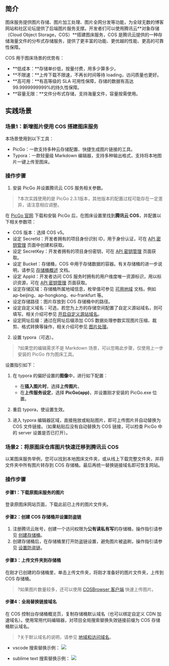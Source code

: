 ## 简介

图床服务提供图片存储、图片加工处理、图片全网分发等功能，为全球无数的博客网站和社区论坛提供了后端图片服务支撑。开发者们可以使用腾讯云**对象存储（Cloud Object Storage，COS）**搭建图床服务，COS 是腾讯云提供的一种存储海量文件的分布式存储服务，提供了更丰富的功能、更优越的性能、更高的可靠性保障。

COS 用于图床场景的优势有：

- **低成本：**存储单价低，按量付费，用多少算多少。
- **不限速：**上传下载不限速，不再长时间等待 loading，访问质量也更好。
- **高可用：**有高等级的 SLA 可用性保障，存储的数据有高达99.9999999999%的持久性保障。
- **容量无限：**文件分布式存储，支持海量文件，容量按需使用。


## 实践场景

### 场景1：新增图片使用 COS 搭建图床服务

本场景使用到以下工具：
- PicGo：一款支持多种云存储配置、快捷生成图片链接的工具。
- Typora：一款轻量级 Markdown 编辑器，支持多种输出格式，支持将本地图片一键上传至图床。

### 操作步骤

1. 安装 PicGo 并设置腾讯云 COS 服务相关参数。
>?本次实践使用的是 PicGo 2.3.1版本，其他版本的配置过程可能存在一定差异，请注意相应调整。
>
在 [PicGo 官网](https://molunerfinn.com/PicGo/) 下载和安裝 PicGo 后，在图床设置里找到**腾讯云 COS**，并配置以下相关参数项：

  - COS 版本：选择 COS v5。
  - 设定 Secretld：开发者拥有的项目身份识别 ID，用于身份认证，可在 [API 密钥管理](https://console.cloud.tencent.com/capi) 页面中创建和获取。
  - 设定 SecretKey：开发者拥有的项目身份密钥，可在 [API 密钥管理](https://console.cloud.tencent.com/capi) 页面获取。  
  - 设定 Bucket：存储桶，COS 中用于存储数据的容器。有关存储桶的进一步说明，请参见 [存储桶概述](https://intl.cloud.tencent.com/document/product/436/13312) 文档。
  - 设定 AppId：开发者访问 COS 服务时拥有的用户维度唯一资源标识，用以标识资源，可在 [API 密钥管理](https://console.cloud.tencent.com/capi) 页面获取。
  - 设定存储区域：存储桶所属地域信息，枚举值可参见 [可用地域](https://intl.cloud.tencent.com/document/product/436/6224) 文档，例如 ap-beijing、ap-hongkong、eu-frankfurt 等。
  - 设定存储路径：图片存放到 COS 存储桶中的路径。
  - 设定自定义域名：可选，若您为上方的存储空间配置了自定义源站域名，则可填写。相关介绍可参见 [开启自定义源站域名](https://intl.cloud.tencent.com/document/product/436/31507)。
  - 设定网址后缀：通过在网址后缀添加 COS 数据处理参数实现图片压缩、裁剪、格式转换等操作，相关介绍可参见 [图片处理](https://www.tencentcloud.com/document/product/436/40118)。
2. 设置 typora（可选）。
>?如果您的编辑需求不是 Markdown 场景，可以忽略此步骤，仅使用上一步安装的 PicGo 作为图床工具。
>
设置指引如下：
 1. 在 typora 的偏好设置的**图像**中，进行如下配置：

    - 在**插入图片时**，选择**上传图片**。
    - 在**上传服务设定**，选择 **PicGo(app)**，并设置刚才安装的 PicGo.exe 位置。
 2. 重启 typora，使设置生效。
 3. 进入 typora 编辑器区域，直接拖放或粘贴图片，即可上传图片并自动替换为 COS 文件链接。（如果粘贴后没有自动替换为 COS 链接，可以检查 PicGo 中的 server 设置是否已打开）。



### 场景2：将原图床仓库图片快速迁移到腾讯云 COS

以某图床服务举例，您可以找到本地图床文件夹，或从线上下载完整文件夹，并将文件夹中所有图片转存到 COS 存储桶。最后再统一替换链接域名即可恢复网站。

### 操作步骤

#### 步骤1：下载原图床服务的图片

登录原图床网站页面，下载此前已上传的图片文件夹。

#### 步骤2：创建 COS 存储桶并设置防盗链

1. 注册腾讯云账号，创建一个访问权限为**公有读私有写**的存储桶，操作指引请参见 [创建存储桶](https://intl.cloud.tencent.com/document/product/436/13309)。
2. 创建存储桶后，在存储桶里打开防盗链设置，避免图片被盗刷，操作指引请参见 [设置防盗链](https://intl.cloud.tencent.com/document/product/436/13319)。

#### 步骤3：上传文件夹到存储桶

在刚才已创建的存储桶里，单击上传文件夹，将刚才准备好的图片文件夹，上传到 COS 存储桶。
>?如果图片数量较多，还可以使用 [COSBrowser 客户端](https://intl.cloud.tencent.com/document/product/436/11366) 快速上传图片。
>



#### 步骤4：全局替换链接域名

在 COS 控制台存储桶概览页，复制存储桶默认域名（也可以绑定自定义 CDN 加速域名）。使用常用代码编辑器，对项目全局搜索替换失效链接前缀为 COS 存储桶默认域名。
>?关于默认域名的说明，请参见 [地域和访问域名](https://intl.cloud.tencent.com/document/product/436/6224)。

- vscode 搜索替换示例：
![](https://qcloudimg.tencent-cloud.cn/raw/6d0707a821a6c7f0a978f113afdf05b9.png)

- sublime text 搜索替换示例：
![](https://qcloudimg.tencent-cloud.cn/raw/97855e83ce68cd23254c98f4849e2d41.png)






